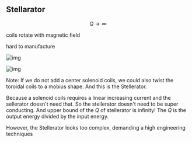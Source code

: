 ## Stellarator

$$
Q\to \infty
$$



coils rotate with magnetic field

hard to manufacture

<div class="r-stack">

![img](https://s2.loli.net/2023/04/22/tEZVWfvHsnk1TBa.png)<!-- .element: class="fragment fade-out" -->

![img](https://s2.loli.net/2023/04/22/ctpYK5sSnvjarOX.jpg)<!-- .element: class="fragment fade-in"  -->

</div>

Note: 
If we do not add a center solenoid coils, we could also twist the toroidal coils to a mobius shape. And this is the Stellerator. 

Because a solenoid coils requires a linear increasing current and the sellerator doesn't need that. So the stellerator doesn't need to be super conducting. And upper bound of the $Q$ of stellerator is infinity! The $Q$ is the output energy divided by the input energy.

However, the Stellerator looks too complex, demanding a high engineering techniques